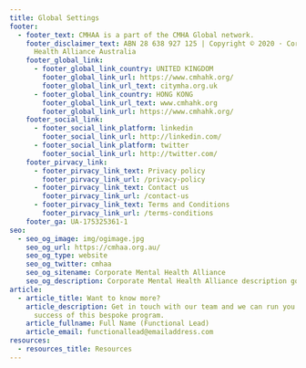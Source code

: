 ```yaml
---
title: Global Settings
footer:
  - footer_text: CMHAA is a part of the CMHA Global network.
    footer_disclaimer_text: ABN 28 638 927 125 | Copyright © 2020 · Corporate Mental
      Health Alliance Australia
    footer_global_link:
      - footer_global_link_country: UNITED KINGDOM
        footer_global_link_url: https://www.cmhahk.org/
        footer_global_link_url_text: citymha.org.uk
      - footer_global_link_country: HONG KONG
        footer_global_link_url_text: www.cmhahk.org
        footer_global_link_url: https://www.cmhahk.org/
    footer_social_link:
      - footer_social_link_platform: linkedin
        footer_social_link_url: http://linkedin.com/
      - footer_social_link_platform: twitter
        footer_social_link_url: http://twitter.com/
    footer_pirvacy_link:
      - footer_pirvacy_link_text: Privacy policy
        footer_pirvacy_link_url: /privacy-policy
      - footer_pirvacy_link_text: Contact us
        footer_pirvacy_link_url: /contact-us
      - footer_pirvacy_link_text: Terms and Conditions
        footer_pirvacy_link_url: /terms-conditions
    footer_ga: UA-175325361-1
seo:
  - seo_og_image: img/ogimage.jpg
    seo_og_url: https://cmhaa.org.au/
    seo_og_type: website
    seo_og_twitter: cmhaa
    seo_og_sitename: Corporate Mental Health Alliance
    seo_og_description: Corporate Mental Health Alliance description goes here.
article:
  - article_title: Want to know more?
    article_description: Get in touch with our team and we can run you through the
      success of this bespoke program.
    article_fullname: Full Name (Functional Lead)
    article_email: functionallead@emailaddress.com
resources:
  - resources_title: Resources
---
```

